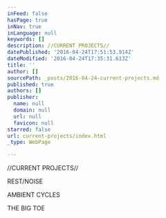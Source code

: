 ```yaml
---
inFeed: false
hasPage: true
inNav: true
inLanguage: null
keywords: []
description: //CURRENT PROJECTS//
datePublished: '2016-04-24T17:51:53.914Z'
dateModified: '2016-04-24T17:35:31.613Z'
title: ''
author: []
sourcePath: _posts/2016-04-24-current-projects.md
published: true
authors: []
publisher:
  name: null
  domain: null
  url: null
  favicon: null
starred: false
url: current-projects/index.html
_type: WebPage

---
```

//CURRENT PROJECTS//

REST/NOISE

AMBIENT CYCLES

THE BIG TOE